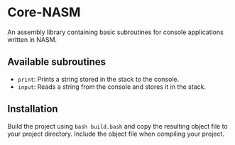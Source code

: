# Core-NASM

An assembly library containing basic subroutines for console applications written in NASM.

## Available subroutines

- `print`: Prints a string stored in the stack to the console.
- `input`: Reads a string from the console and stores it in the stack.

## Installation

Build the project using `bash build.bash` and copy the resulting object file to your project directory. Include the object file when compiling your project.
